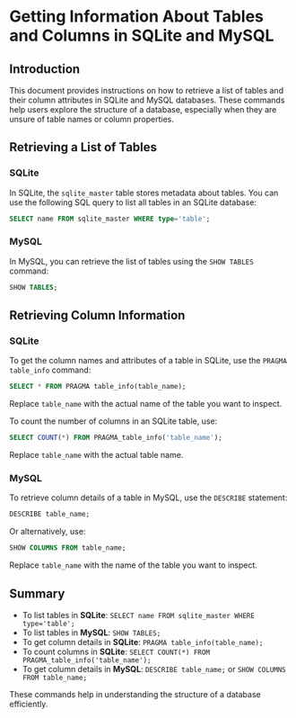 # Getting Information About Tables and Columns in SQLite and MySQL

## Introduction
This document provides instructions on how to retrieve a list of tables and their column attributes in SQLite and MySQL databases. These commands help users explore the structure of a database, especially when they are unsure of table names or column properties.

## Retrieving a List of Tables
### SQLite
In SQLite, the `sqlite_master` table stores metadata about tables. You can use the following SQL query to list all tables in an SQLite database:
```sql
SELECT name FROM sqlite_master WHERE type='table';
```

### MySQL
In MySQL, you can retrieve the list of tables using the `SHOW TABLES` command:
```sql
SHOW TABLES;
```

## Retrieving Column Information
### SQLite
To get the column names and attributes of a table in SQLite, use the `PRAGMA table_info` command:
```sql
SELECT * FROM PRAGMA table_info(table_name);
```
Replace `table_name` with the actual name of the table you want to inspect.

To count the number of columns in an SQLite table, use:
```sql
SELECT COUNT(*) FROM PRAGMA_table_info('table_name');
```
Replace `table_name` with the actual table name.

### MySQL
To retrieve column details of a table in MySQL, use the `DESCRIBE` statement:
```sql
DESCRIBE table_name;
```
Or alternatively, use:
```sql
SHOW COLUMNS FROM table_name;
```
Replace `table_name` with the name of the table you want to inspect.

## Summary
- To list tables in **SQLite**: `SELECT name FROM sqlite_master WHERE type='table';`
- To list tables in **MySQL**: `SHOW TABLES;`
- To get column details in **SQLite**: `PRAGMA table_info(table_name);`
- To count columns in **SQLite**: `SELECT COUNT(*) FROM PRAGMA_table_info('table_name');`
- To get column details in **MySQL**: `DESCRIBE table_name;` or `SHOW COLUMNS FROM table_name;`

These commands help in understanding the structure of a database efficiently.

